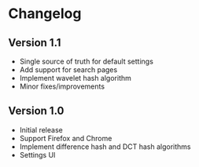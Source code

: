 # Changelog

## Version 1.1

- Single source of truth for default settings
- Add support for search pages
- Implement wavelet hash algorithm
- Minor fixes/improvements

## Version 1.0

- Initial release
- Support Firefox and Chrome
- Implement difference hash and DCT hash algorithms
- Settings UI
